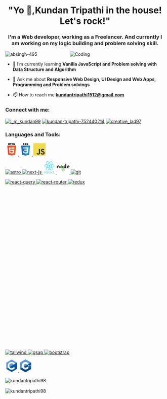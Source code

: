 <h1 align="center">"Yo 👋,Kundan Tripathi in the house! Let's rock!"</h1>
<h3 align="center">I'm a Web developer, working as a Freelancer. And currently I am working on my logic building and problem solving skill.</h3>
<img align="right" alt="Coding" width="300" src="https://steamuserimages-a.akamaihd.net/ugc/1631947648964785474/81CBA15178466DD47195A239232202E78987B714/?imw=637&imh=358&ima=fit&impolicy=Letterbox&imcolor=%23000000&letterbox=true">

<p align="left"> <img src="https://komarev.com/ghpvc/?username=absingh-495&label=Profile%20views&color=0e75b6&style=flat" alt="absingh-495" /> </p>

- 🌱 I’m currently learning **Vanilla JavaScript and Problem solving with Data Structure and Algorithm**

- 💬 Ask me about **Responsive Web Design, UI Design and Web Apps, Programming and Problem solvings**

- 📫 How to reach me **kundantripathi1512@gmail.com**

<h3 align="left">Connect with me:</h3>
<p align="left">
<a href="https://twitter.com/i_m_kundan99" target="blank"><img align="center" src="https://raw.githubusercontent.com/rahuldkjain/github-profile-readme-generator/master/src/images/icons/Social/twitter.svg" alt="i_m_kundan99" height="30" width="40" /></a>
<a href="https://linkedin.com/in/kundan-tripathi-752440214" target="blank"><img align="center" src="https://raw.githubusercontent.com/rahuldkjain/github-profile-readme-generator/master/src/images/icons/Social/linked-in-alt.svg" alt="kundan-tripathi-752440214" height="30" width="40" /></a>
<a href="https://instagram.com/creative_lad97" target="blank"><img align="center" src="https://raw.githubusercontent.com/rahuldkjain/github-profile-readme-generator/master/src/images/icons/Social/instagram.svg" alt="creative_lad97" height="30" width="40" /></a>
</p>

<h3 align="left">Languages and Tools:</h3>
<p align="left"> 
   <a href="https://www.w3.org/html/" target="_blank" rel="noreferrer"> <img src="https://raw.githubusercontent.com/devicons/devicon/master/icons/html5/html5-original-wordmark.svg" alt="html5" width="40" height="40"/> </a>
  <a href="https://www.w3schools.com/css/" target="_blank" rel="noreferrer"> <img src="https://raw.githubusercontent.com/devicons/devicon/master/icons/css3/css3-original-wordmark.svg" alt="css3" width="40" height="40"/> </a>
  <a href="https://developer.mozilla.org/en-US/docs/Web/JavaScript" target="_blank" rel="noreferrer"> <img src="https://raw.githubusercontent.com/devicons/devicon/master/icons/javascript/javascript-original.svg" alt="javascript" width="40" height="40"/> </a>

<a href="https://astro.build" target="_blank" rel="noreferrer"> <img src="https://www.svgrepo.com/show/373446/astro.svg" alt="astro" width="40" height="40"/> </a>
   <a href="https://nextjs.org/" target="_blank" rel="noreferrer"> <img src="https://cdn.worldvectorlogo.com/logos/next-js.svg" alt="next-js" width="40" height="40"/> </a>
<a href="https://reactjs.org/" target="_blank" rel="noreferrer"> <img src="https://raw.githubusercontent.com/devicons/devicon/master/icons/react/react-original-wordmark.svg" alt="react" width="40" height="40"/> </a>
   <a href="https://nodejs.org" target="_blank" rel="noreferrer"> <img src="https://raw.githubusercontent.com/devicons/devicon/master/icons/nodejs/nodejs-original-wordmark.svg" alt="nodejs" width="40" height="40"/> </a>
   <a href="https://git-scm.com/" target="_blank" rel="noreferrer"> <img src="https://www.vectorlogo.zone/logos/git-scm/git-scm-icon.svg" alt="git" width="40" height="40"/> </a>
   
<a href="https://tanstack.com/query/v3" target="_blank" rel="noreferrer"> <img src="https://seeklogo.com/images/R/react-query-logo-1340EA4CE9-seeklogo.com.png" alt="react-query" width="40" height="40"/> </a>
   <a href="https://reactrouter.com" target="_blank" rel="noreferrer"> <img src="https://www.svgrepo.com/show/354262/react-router.svg" alt="react-router" width="40" height="40"/> </a>
    <a href="https://redux.js.org" target="_blank" rel="noreferrer"> <img src="https://cdn.worldvectorlogo.com/logos/redux.svg" alt="redux" width="40" height="40"/> </a>
    
<svg xmlns="http://www.w3.org/2000/svg" viewBox="0 0 256 256"><path fill="none" d="M0 0h256v256H0z"/><path fill="none" stroke="#fff" d="M208 128l-80 80M192 40L40 192"/></svg>
  <a href="https://tailwindcss.com/" target="_blank" rel="noreferrer"> <img src="https://www.vectorlogo.zone/logos/tailwindcss/tailwindcss-icon.svg" alt="tailwind" width="40" height="40"/> </a>
<a href="https://gsap.com/" target="_blank" rel="noreferrer"> <img src="https://cdn.worldvectorlogo.com/logos/gsap-greensock.svg" alt="gsap" width="40" height="40"/> </a>
  <a href="https://getbootstrap.com" target="_blank" rel="noreferrer"> <img src="https://static-00.iconduck.com/assets.00/bootstrap-icon-2048x2048-wl95cth1.png" alt="bootstrap" width="40" height="40"/> </a>
  
  <a href="https://www.cprogramming.com/" target="_blank" rel="noreferrer"> <img src="https://raw.githubusercontent.com/devicons/devicon/master/icons/c/c-original.svg" alt="c" width="40" height="40"/> </a> <a href="https://www.w3schools.com/cpp/" target="_blank" rel="noreferrer"> <img src="https://raw.githubusercontent.com/devicons/devicon/master/icons/cplusplus/cplusplus-original.svg" alt="cplusplus" width="40" height="40"/> </a>  
  
 </p>

<p><img align="center" src="https://github-readme-stats.vercel.app/api/top-langs?username=kundantripathi98&show_icons=true&locale=en&layout=compact" alt="kundantripathi98" /></p>

<p><img align="center" src="https://github-readme-streak-stats.herokuapp.com/?user=kundantripathi98&" alt="kundantripathi98" /></p>
